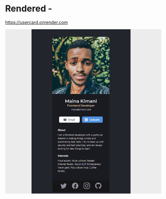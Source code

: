 # Rendered -

https://usercard.onrender.com


![alt text](https://github.com/MainaKimani/User-Card-reactjs/blob/Project-2/goal.PNG?raw=false 'Output')


